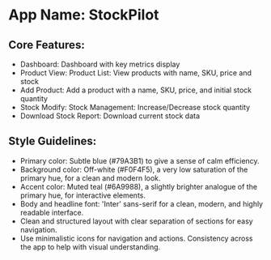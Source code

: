 # **App Name**: StockPilot

## Core Features:

- Dashboard: Dashboard with key metrics display
- Product View: Product List: View products with name, SKU, price and stock
- Add Product: Add a product with a name, SKU, price, and initial stock quantity
- Stock Modify: Stock Management: Increase/Decrease stock quantity
- Download Stock Report: Download current stock data

## Style Guidelines:

- Primary color: Subtle blue (#79A3B1) to give a sense of calm efficiency.
- Background color: Off-white (#F0F4F5), a very low saturation of the primary hue, for a clean and modern look.
- Accent color: Muted teal (#6A9988), a slightly brighter analogue of the primary hue, for interactive elements.
- Body and headline font: 'Inter' sans-serif for a clean, modern, and highly readable interface.
- Clean and structured layout with clear separation of sections for easy navigation.
- Use minimalistic icons for navigation and actions. Consistency across the app to help with visual understanding.
